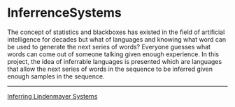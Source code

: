 # InferrenceSystems

The concept of statistics and blackboxes has existed in the field of artificial intelligence for decades but what of languages and knowing what word can be used to generate the next series of words? Everyone guesses what words can come out of someone talking given enough experience. In this project, the idea of inferrable languages is presented which are languages that allow the next series of words in the sequence to be inferred given enough samples in the sequence.

----

[Inferring Lindenmayer Systems](Resources/lindenmayer_systems.pdf)
